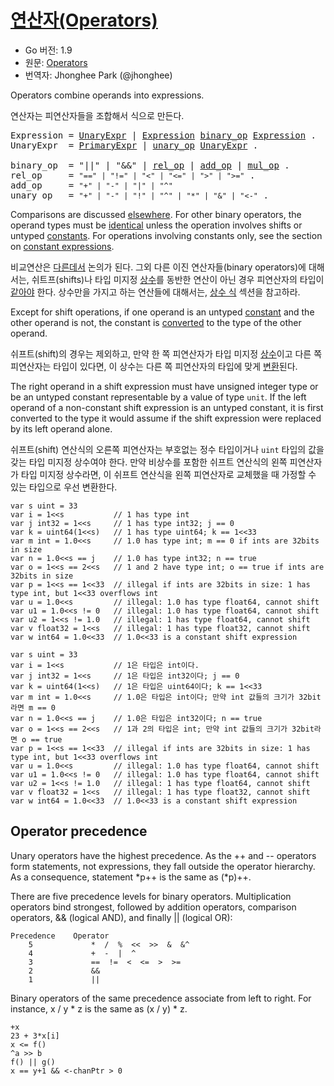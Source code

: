# [연산자(Operators)](#operators)

* Go 버전: 1.9
* 원문: [Operators](https://golang.org/ref/spec#Operators)
* 번역자: Jhonghee Park (@jhonghee)

Operators combine operands into expressions.

연산자는 피연산자들을 조합해서 식으로 만든다.

<pre>
<a id="Expression">Expression</a> = <a href="#UnaryExpr">UnaryExpr</a> | <a href="#Expression">Expression</a> <a href="#binary_op">binary_op</a> <a href="#Expression">Expression</a> .
<a id="UnaryExpr">UnaryExpr</a>  = <a href="/Expressions/primary_expressions.html#PrimaryExpr">PrimaryExpr</a> | <a href="#unary_op">unary_op</a> <a href="#UnaryExpr">UnaryExpr</a> .

<a id="binary_op">binary_op</a>  = "||" | "&&" | <a href="#rel_op">rel_op</a> | <a href="#add_op">add_op</a> | <a href="#mul_op">mul_op</a> .
<a id="rel_op">rel_op</a>     = <code>"==" | "!=" | "<" | "<=" | ">" | ">="</code> .
<a id="add_op">add_op</a>     = <code>"+" | "-" | "|" | "^"</code>
<a id="unary_op">unary_op</a>   = <code>"+" | "-" | "!" | "^" | "*" | "&" | "<-"</code> .
</pre>

Comparisons are discussed [elsewhere](/Expressions/comparison_operators.html). For other binary operators, the operand types must be [identical](/Properties%20of%20types%20and%20values/type_identity.html) unless the operation involves shifts or untyped [constants](/Constants/). For operations involving constants only, see the section on [constant expressions](/Expressions/constant_expressions.html).

비교연산은 [다른데서](/Expressions/comparison_operators.html) 논의가 된다. 그외 다른 이진 연산자들(binary operators)에 대해서는, 쉬트프(shifts)나 타입 미지정 [상수](/Constants/)를 동반한 연산이 아닌 경우 피연산자의 타입이 [같아야](/Properties%20of%20types%20and%20values/type_identity.html) 한다. 상수만을 가지고 하는 연산들에 대해서는, [상수 식](/Expressions/constant_expressions.html) 섹션을 참고하라.

Except for shift operations, if one operand is an untyped [constant](/Constants/) and the other operand is not, the constant is [converted](/Expressions/conversions.html) to the type of the other operand.

쉬프트(shift)의 경우는 제외하고, 만약 한 쪽 피연산자가 타입 미지정 [상수](/Constants/)이고 다른 쪽 피연산자는 타입이 있다면, 이 상수는 다른 쪽 피연산자의 타입에 맞게 [변환](/Expressions/conversions.html)된다.

The right operand in a shift expression must have unsigned integer type or be an untyped constant representable by a value of type `unit`. If the left operand of a non-constant shift expression is an untyped constant, it is first converted to the type it would assume if the shift expression were replaced by its left operand alone.

쉬프트(shift) 연산식의 오른쪽 피연산자는 부호없는 정수 타입이거나 `uint` 타입의 값을 갖는 타입 미지정 상수여야 한다. 만약 비상수를 포함한 쉬프트 연산식의 왼쪽 피연산자가 타입 미지정 상수라면, 이 쉬프트 연산식을 왼쪽 피연산자로 교체했을 때 가정할 수 있는 타입으로 우선 변환한다.

```
var s uint = 33
var i = 1<<s           // 1 has type int
var j int32 = 1<<s     // 1 has type int32; j == 0
var k = uint64(1<<s)   // 1 has type uint64; k == 1<<33
var m int = 1.0<<s     // 1.0 has type int; m == 0 if ints are 32bits in size
var n = 1.0<<s == j    // 1.0 has type int32; n == true
var o = 1<<s == 2<<s   // 1 and 2 have type int; o == true if ints are 32bits in size
var p = 1<<s == 1<<33  // illegal if ints are 32bits in size: 1 has type int, but 1<<33 overflows int
var u = 1.0<<s         // illegal: 1.0 has type float64, cannot shift
var u1 = 1.0<<s != 0   // illegal: 1.0 has type float64, cannot shift
var u2 = 1<<s != 1.0   // illegal: 1 has type float64, cannot shift
var v float32 = 1<<s   // illegal: 1 has type float32, cannot shift
var w int64 = 1.0<<33  // 1.0<<33 is a constant shift expression
```

```
var s uint = 33
var i = 1<<s           // 1은 타입은 int이다.
var j int32 = 1<<s     // 1은 타입은 int32이다; j == 0
var k = uint64(1<<s)   // 1은 타입은 uint64이다; k == 1<<33
var m int = 1.0<<s     // 1.0은 타입은 int이다; 만약 int 값들의 크기가 32bit라면 m == 0
var n = 1.0<<s == j    // 1.0은 타입은 int32이다; n == true
var o = 1<<s == 2<<s   // 1과 2의 타입은 int; 만약 int 값들의 크기가 32bit라면 o == true
var p = 1<<s == 1<<33  // illegal if ints are 32bits in size: 1 has type int, but 1<<33 overflows int
var u = 1.0<<s         // illegal: 1.0 has type float64, cannot shift
var u1 = 1.0<<s != 0   // illegal: 1.0 has type float64, cannot shift
var u2 = 1<<s != 1.0   // illegal: 1 has type float64, cannot shift
var v float32 = 1<<s   // illegal: 1 has type float32, cannot shift
var w int64 = 1.0<<33  // 1.0<<33 is a constant shift expression
```
## Operator precedence

Unary operators have the highest precedence. As the ++ and -- operators form statements, not expressions, they fall outside the operator hierarchy. As a consequence, statement *p++ is the same as (*p)++.

There are five precedence levels for binary operators. Multiplication operators bind strongest, followed by addition operators, comparison operators, && (logical AND), and finally || (logical OR):

```
Precedence    Operator
    5             *  /  %  <<  >>  &  &^
    4             +  -  |  ^
    3             ==  !=  <  <=  >  >=
    2             &&
    1             ||
```

Binary operators of the same precedence associate from left to right. For instance, x / y * z is the same as (x / y) * z.

```
+x
23 + 3*x[i]
x <= f()
^a >> b
f() || g()
x == y+1 && <-chanPtr > 0
```
